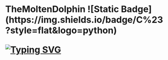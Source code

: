 <h1 align="left">TheMoltenDolphin</a>
![Static Badge](https://img.shields.io/badge/C%23?style=flat&logo=python)


[![Typing SVG](https://readme-typing-svg.herokuapp.com?font=Tiny5&size=30&pause=1000&color=F1F78A&random=false&width=435&lines=It%E2%80%99s+never+too+late+to+learn)](https://git.io/typing-svg)

